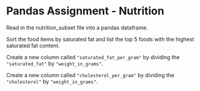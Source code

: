 # Pandas Assignment - Nutrition

Read in the nutrition_subset file into a pandas dataframe.

Sort the food items by saturated fat and list the top 5 foods with the highest saturated fat content.

Create a new column called `"saturated_fat_per_gram"` by dividing the `"saturated_fat"` by `"weight_in_grams"`.

Create a new column called `"cholesterol_per_gram"` by dividing the `"cholesterol"` by `"weight_in_grams"`.